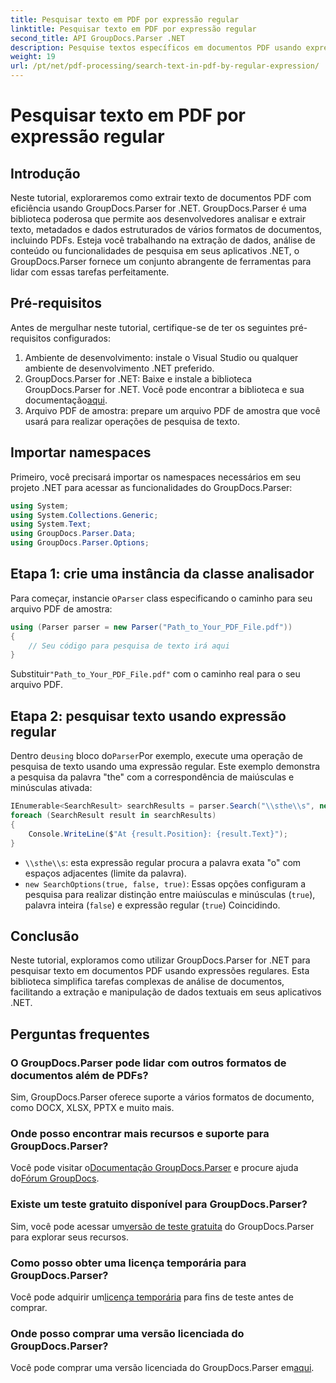 ```yaml
---
title: Pesquisar texto em PDF por expressão regular
linktitle: Pesquisar texto em PDF por expressão regular
second_title: API GroupDocs.Parser .NET
description: Pesquise textos específicos em documentos PDF usando expressões regulares com GroupDocs.Parser. Extraia, analise e manipule texto PDF sem esforço.
weight: 19
url: /pt/net/pdf-processing/search-text-in-pdf-by-regular-expression/
---
```


# Pesquisar texto em PDF por expressão regular

## Introdução
Neste tutorial, exploraremos como extrair texto de documentos PDF com eficiência usando GroupDocs.Parser for .NET. GroupDocs.Parser é uma biblioteca poderosa que permite aos desenvolvedores analisar e extrair texto, metadados e dados estruturados de vários formatos de documentos, incluindo PDFs. Esteja você trabalhando na extração de dados, análise de conteúdo ou funcionalidades de pesquisa em seus aplicativos .NET, o GroupDocs.Parser fornece um conjunto abrangente de ferramentas para lidar com essas tarefas perfeitamente.
## Pré-requisitos
Antes de mergulhar neste tutorial, certifique-se de ter os seguintes pré-requisitos configurados:
1. Ambiente de desenvolvimento: instale o Visual Studio ou qualquer ambiente de desenvolvimento .NET preferido.
2.  GroupDocs.Parser for .NET: Baixe e instale a biblioteca GroupDocs.Parser for .NET. Você pode encontrar a biblioteca e sua documentação[aqui](https://releases.groupdocs.com/parser/net/).
3. Arquivo PDF de amostra: prepare um arquivo PDF de amostra que você usará para realizar operações de pesquisa de texto.

## Importar namespaces
Primeiro, você precisará importar os namespaces necessários em seu projeto .NET para acessar as funcionalidades do GroupDocs.Parser:
```csharp
using System;
using System.Collections.Generic;
using System.Text;
using GroupDocs.Parser.Data;
using GroupDocs.Parser.Options;
```
## Etapa 1: crie uma instância da classe analisador
 Para começar, instancie o`Parser` class especificando o caminho para seu arquivo PDF de amostra:
```csharp
using (Parser parser = new Parser("Path_to_Your_PDF_File.pdf"))
{
    // Seu código para pesquisa de texto irá aqui
}
```
 Substituir`"Path_to_Your_PDF_File.pdf"` com o caminho real para o seu arquivo PDF.
## Etapa 2: pesquisar texto usando expressão regular
 Dentro de`using` bloco do`Parser`Por exemplo, execute uma operação de pesquisa de texto usando uma expressão regular. Este exemplo demonstra a pesquisa da palavra "the" com a correspondência de maiúsculas e minúsculas ativada:
```csharp
IEnumerable<SearchResult> searchResults = parser.Search("\\sthe\\s", new SearchOptions(true, false, true));
foreach (SearchResult result in searchResults)
{
    Console.WriteLine($"At {result.Position}: {result.Text}");
}
```
- `\\sthe\\s`: esta expressão regular procura a palavra exata "o" com espaços adjacentes (limite da palavra).
- `new SearchOptions(true, false, true)`: Essas opções configuram a pesquisa para realizar distinção entre maiúsculas e minúsculas (`true`), palavra inteira (`false`) e expressão regular (`true`) Coincidindo.

## Conclusão
Neste tutorial, exploramos como utilizar GroupDocs.Parser for .NET para pesquisar texto em documentos PDF usando expressões regulares. Esta biblioteca simplifica tarefas complexas de análise de documentos, facilitando a extração e manipulação de dados textuais em seus aplicativos .NET.

## Perguntas frequentes
### O GroupDocs.Parser pode lidar com outros formatos de documentos além de PDFs?
Sim, GroupDocs.Parser oferece suporte a vários formatos de documento, como DOCX, XLSX, PPTX e muito mais.
### Onde posso encontrar mais recursos e suporte para GroupDocs.Parser?
 Você pode visitar o[Documentação GroupDocs.Parser](https://tutorials.groupdocs.com/parser/net/) e procure ajuda do[Fórum GroupDocs](https://forum.groupdocs.com/c/parser/17).
### Existe um teste gratuito disponível para GroupDocs.Parser?
 Sim, você pode acessar um[versão de teste gratuita](https://releases.groupdocs.com/) do GroupDocs.Parser para explorar seus recursos.
### Como posso obter uma licença temporária para GroupDocs.Parser?
 Você pode adquirir um[licença temporária](https://purchase.groupdocs.com/temporary-license/) para fins de teste antes de comprar.
### Onde posso comprar uma versão licenciada do GroupDocs.Parser?
 Você pode comprar uma versão licenciada do GroupDocs.Parser em[aqui](https://purchase.groupdocs.com/buy).